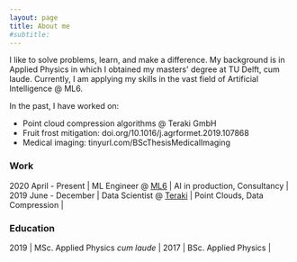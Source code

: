```yaml
---
layout: page
title: About me
#subtitle: 
---
```


I like to solve problems, learn, and make a difference. My background is in Applied Physics in which I obtained my masters' degree at TU Delft, cum laude. Currently, I am applying my skills in the vast field of Artificial Intelligence @ ML6.

In the past, I have worked on:
- Point cloud compression algorithms @ Teraki GmbH
- Fruit frost mitigation: doi.org/10.1016/j.agrformet.2019.107868
- Medical imaging: tinyurl.com/BScThesisMedicalImaging 


### Work

2020 April - Present | ML Engineer @ [ML6](https://ml6.eu) | AI in production, Consultancy |
2019 June - December | Data Scientist @ [Teraki](https://www.teraki.com) | Point Clouds, Data Compression |

### Education
2019 | MSc. Applied Physics *cum laude* |
2017 | BSc. Applied Physics |
